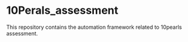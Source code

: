 # 10Perals_assessment
This repository contains the automation framework related to 10pearls assessment.
